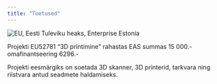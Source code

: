 ```yaml
---
title: "Toetused"
---
```



![EU, Eesti Tuleviku heaks, Enterprise Estonia](/img/toetused.jpg "Logo Title Text 1")

Projekti EU52781 “3D printimine”  rahastas EAS summas 15 000.- omafinantseering 6296.-

Projekti eesmärgiks on soetada 3D skanner, 3D printerid, tarkvara ning riistvara antud seadmete haldamiseks.
